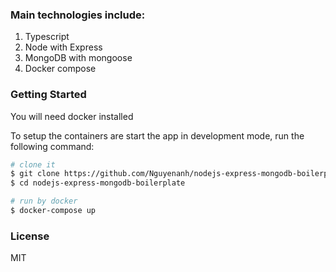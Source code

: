 ### Main technologies include:
1. Typescript
2. Node with Express
3. MongoDB with mongoose
4. Docker compose
### Getting Started
You will need docker installed

To setup the containers are start the app in development mode, run the following command:

```bash
# clone it
$ git clone https://github.com/Nguyenanh/nodejs-express-mongodb-boilerplate.git
$ cd nodejs-express-mongodb-boilerplate

# run by docker
$ docker-compose up
```
### License
MIT
